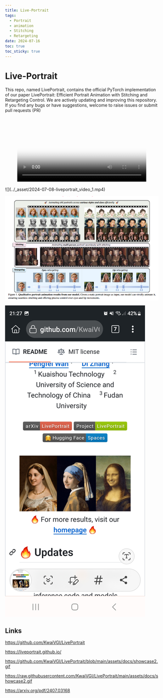 ```yaml
---
title: Live-Portrait
tags:
  - Portrait
  - animation
  - Stitching
  - Retargeting
date: 2024-07-16
toc: true
toc_sticky: true
---
```

# Live-Portrait

This repo, named LivePortrait, contains the official PyTorch implementation of our paper LivePortrait: Efficient Portrait Animation with Stitching and Retargeting Control. We are actively updating and improving this repository. If you find any bugs or have suggestions, welcome to raise issues or submit pull requests (PR)



<figure class="video_container">
  <video width="100%"  controls="true" allowfullscreen="true" autoplay poster="../_asset/2024-07-08-liveportrait_video_1.mp4">
    <source src="../_asset/2024-07-08-liveportrait_video_1.mp4" type="video/mp4">
  </video>
</figure>
![](../_asset/2024-07-08-liveportrait_video_1.mp4)

![](../_asset/2024-07-08-liveportrait_image_1.png)

![](../_asset/2024-07-08-liveportrait_image_2.jpg)

## Links 

<https://github.com/KwaiVGI/LivePortrait>

<https://liveportrait.github.io/>

<https://github.com/KwaiVGI/LivePortrait/blob/main/assets/docs/showcase2.gif>

<https://raw.githubusercontent.com/KwaiVGI/LivePortrait/main/assets/docs/showcase2.gif>

https://arxiv.org/pdf/2407.03168
